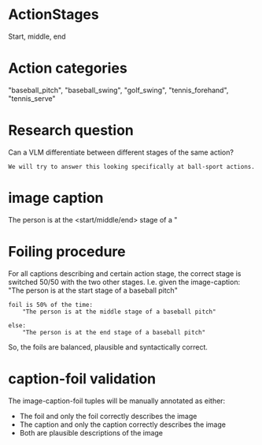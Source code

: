 # ActionStages
Start, middle, end

# Action categories
"baseball_pitch", "baseball_swing", "golf_swing", "tennis_forehand", "tennis_serve"

# Research question
Can a VLM differentiate between different stages of the same action?

    We will try to answer this looking specifically at ball-sport actions.

# image caption
The person is at the <start/middle/end> stage of a <action>"

# Foiling procedure
For all captions describing and certain action stage, the correct stage is switched 50/50 with the two other stages.
I.e. given the image-caption:
    "The person is at the start stage of a baseball pitch"

    foil is 50% of the time:
        "The person is at the middle stage of a baseball pitch"
    
    else:
        "The person is at the end stage of a baseball pitch"

So, the foils are balanced, plausible and syntactically correct. 

# caption-foil validation
The image-caption-foil tuples will be manually annotated as either:
- The foil and only the foil correctly describes the image
- The caption and only the caption correctly describes the image
- Both are plausible descriptions of the image
